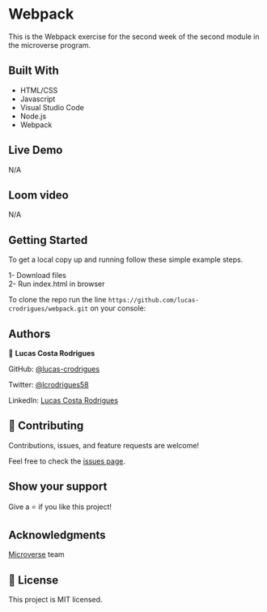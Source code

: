 # Webpack

This is the Webpack exercise for the second week of the second module in the microverse program.

## Built With

- HTML/CSS 
- Javascript 
- Visual Studio Code
- Node.js
- Webpack

## Live Demo

 N/A

 ## Loom video

 N/A

## Getting Started

To get a local copy up and running follow these simple example steps.

  1- Download files <br>
  2- Run index.html in browser

To clone the repo run the line `https://github.com/lucas-crodrigues/webpack.git` on your console:

## Authors

👤 **Lucas Costa Rodrigues**

GitHub: [@lucas-crodrigues](https://github.com/lucas-crodrigues)

Twitter: [@lcrodrigues58](https://twitter.com/lcrodrigues58)

LinkedIn: [Lucas Costa Rodrigues](https://www.linkedin.com/in/lucascostarodrigues/)

## 🤝 Contributing

Contributions, issues, and feature requests are welcome!

Feel free to check the [issues page](https://github.com/lucas-crodrigues/webpack/issues).

## Show your support
Give a ⭐️ if you like this project!

## Acknowledgments

[Microverse](https://github.com/microverseinc) team

## 📝 License

This project is MIT licensed.
